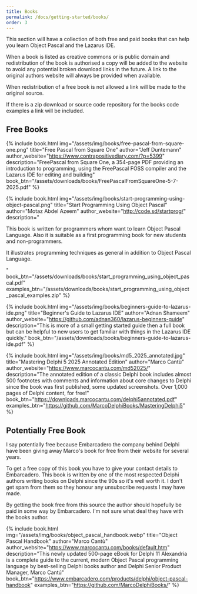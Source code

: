 ```yaml
---
title: Books
permalink: /docs/getting-started/books/
order: 3
---
```

This section will have a collection of both free and paid books that can help you learn Object Pascal and the Lazarus IDE.

When a book is listed as creative commons or is public domain and redistribution of the book is authorised a copy will be added to the website to avoid any potential broken download links in the future. A link to the original authors website will always be provided when available.

When redistribution of a free book is not allowed a link will be made to the original source.

If there is a zip download or source code repository for the books code examples a link will be included.

## Free Books
{% include book.html img="/assets/img/books/free-pascal-from-square-one.png" 
   title="Free Pascal from Square One" 
   author="Jeff Duntemann"
   author_website="https://www.contrapositivediary.com/?p=5399"
   description="FreePascal from Square One, a 354-page PDF providing an introduction to programming, using the FreePascal FOSS compiler and the Lazarus IDE for editing and building"
   book_btn="/assets/downloads/books/FreePascalFromSquareOne-5-7-2025.pdf"
%}

{% include book.html img="/assets/img/books/start-programming-using-object-pascal.png" 
   title="Start Programming Using Object Pascal" 
   author="Motaz Abdel Azeem"
   author_website="http://code.sd/startprog/"
   description="<p>This book is written for programmers whom want to learn Object Pascal Language. Also it is suitable as a first programming book for new students and non-programmers.</p><p>It illustrates programming techniques as general in addition to Object Pascal Language.</p>"
   book_btn="/assets/downloads/books/start_programming_using_object_pascal.pdf"
   examples_btn="/assets/downloads/books/start_programming_using_object_pascal_examples.zip"
%}

{% include book.html img="/assets/img/books/beginners-guide-to-lazarus-ide.png" 
   title="Beginner's Guide to Lazarus IDE" 
   author="Adnan Shameem"
   author_website="https://github.com/adnan360/lazarus-beginners-guide"
   description="This is more of a small getting started guide then a full book but can be helpful to new users to get familiar with things in the Lazarus IDE quickly."
   book_btn="/assets/downloads/books/beginners-guide-to-lazarus-ide.pdf"
%}

{% include book.html img="/assets/img/books/md5_2025_annotated.jpg" 
   title="Mastering Delphi 5 2025 Annotated Edition" 
   author="Marco Cantù"
   author_website="https://www.marcocantu.com/md52025/"
   description="The annotated edition of a classic Delphi book includes almost 500 footnotes with comments and information about core changes to Delphi since the book was first published, some updated screenshots. Over 1,000 pages of Delphi content, for free!"
   book_btn="https://downloads.marcocantu.com/delphi5annotated.pdf"
   examples_btn="https://github.com/MarcoDelphiBooks/MasteringDelphi5"
%}

## Potentially Free Book

I say potentially free because Embarcadero the company behind Delphi have been giving away Marco's book for free from their website for several years. 

To get a free copy of this book you have to give your contact details to Embarcadero. This book is written by one of the most respected Delphi authors writing books on Delphi since the 90s so it's well worth it. I don't get spam from them so they honour any unsubscribe requests I may have made.

By getting the book free from this source the author should hopefully be paid in some way by Embarcadero. I'm not sure what deal they have with the books author.

{% include book.html img="/assets/img/books/object_pascal_handbook.webp" 
   title="Object Pascal Handbook" 
   author="Marco Cantù"
   author_website="https://www.marcocantu.com/books/default.htm"
   description="This newly updated 500-page eBook for Delphi 11 Alexandria is a complete guide to the current, modern Object Pascal programming language by best-selling Delphi books author and Delphi Senior Product Manager, Marco Cantú"
   book_btn="https://www.embarcadero.com/products/delphi/object-pascal-handbook"
   examples_btn="https://github.com/MarcoDelphiBooks/"
%}
